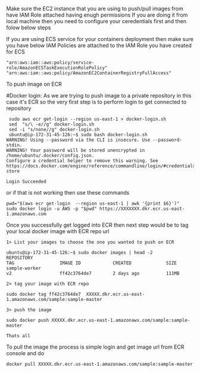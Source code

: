 
Make sure the EC2 instance that you are using to push/pull images from have IAM Role attached having enugh permissions
If you are doing it from local machine then you need to configure your ceredentials first and then folow below steps

If you are using ECS service for your containers deployment then make sure you have below IAM Policies are attached to the IAM Role you have created for ECS

```
"arn:aws:iam::aws:policy/service-role/AmazonECSTaskExecutionRolePolicy"
"arn:aws:iam::aws:policy/AmazonEC2ContainerRegistryFullAccess"
```


To push image on ECR

#Docker login: As we are trying to push image to a private repository in this case it's ECR so the very first step is to perform login to get connected to repository


```
 sudo aws ecr get-login --region us-east-1 > docker-login.sh
 sed  "s/\ -e//g" docker-login.sh
 sed -i "s/none//g" docker-login.sh
 ubuntu@ip-172-31-45-126:~$ sudo bash docker-login.sh
WARNING! Using --password via the CLI is insecure. Use --password-stdin.
WARNING! Your password will be stored unencrypted in /home/ubuntu/.docker/config.json.
Configure a credential helper to remove this warning. See
https://docs.docker.com/engine/reference/commandline/login/#credentials-store

Login Succeeded
```
or if that is not working then use these commands

```
pwd="$(aws ecr get-login  --region us-east-1 | awk '{print $6}')"
sudo docker login -u AWS -p "$pwd" https://XXXXXXX.dkr.ecr.us-east-1.amazonaws.com

```
Once you successfully get logged into ECR then next step would be to tag your local docker image with ECR repo url
```
1> List your images to choose the one you wanted to push on ECR

ubuntu@ip-172-31-45-126:~$ sudo docker images | head -2
REPOSITORY                                                             TAG                 IMAGE ID            CREATED             SIZE
sample-worker                                                         v2                  ff42c3764de7        2 days ago          111MB

2> tag your image with ECR repo

sudo docker tag ff42c3764de7  XXXXX.dkr.ecr.us-east-1.amazonaws.com/sample:sample-master

3> push the image

sudo docker push XXXXX.dkr.ecr.us-east-1.amazonaws.com/sample:sample-master

Thats all

```

To pull the image the process is simple login and get image url from ECR console and do 

```
docker pull XXXXX.dkr.ecr.us-east-1.amazonaws.com/sample:sample-master
```
